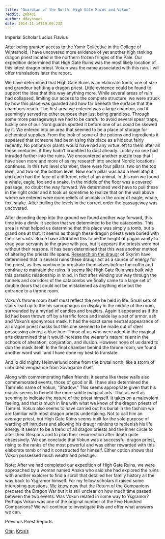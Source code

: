 ```yaml
---
title: "Guardian of the North: High Gate Ruins and Vokun"
reddit: 2mb4oi
author: ddaybones
date: 2014-11-14T19:00:23Z
---
```


Imperial Scholar Lucius Flavius

After being granted access to the Ysmir Collective in the College of Winterhold, I have uncovered more evidence of yet another high ranking dragon priest located in the northern frozen fringes of the Pale. Our expedition determined that High Gate Ruins was the most likely location of this latest dragon priest. Vokun was the name associated with this ruin. I will offer translations later the report.

We have determined that High Gate Ruins is an elaborate tomb, one of size and grandeur befitting a dragon priest. Little evidence could be found to support the idea that this way anything more. While several areas of ruin had collapsed, limiting our access to the complete structure, we were struck by how this place was guarded and how far beneath the surface that the chambers reach. The first area we entered was a large chamber, and it seemingly served no other purpose than just being grandiose. Through some more passageways we had to be careful to avoid several spear traps, luckily one of our Nord guards spotted it before one of us could be skewed by it. We entered into an area that seemed to be a place of storage for alchemical supplies. From the look of some of the potions and ingredients it appeared that someone had been using this place as a hideout fairly recently. No potions or plants would have had any virtue left to them after all these centuries, if they hadn’t crumbled to dust already. Luckily no one had intruded further into the ruins. We encountered another puzzle trap that I have seen more and more of as my research into ancient Nordic locations continues. In this two level chamber, there were four pillars, two on the top level, and two on the bottom level. Now each pillar was had a level atop it, and each had the face of a different relief of an animal. In this ruin we found a whale, eagle, fox and a snake. In the middle of the floor was a covered passage, no doubt the way forward. We determined we’d have to pull these in the right order and it took us sometime to realize that on the wall above where we entered were more reliefs of animals in the order of eagle, whale, fox, snake. After pulling the levels in the correct order the passageway was uncovered. 

After deceding deep into the ground we found another way forward, this time into a dimly lit section that we determined to be the catacombs. This area is what helped us determine that this place was simply a tomb, but a grand one at that. It seems as though these dragon priests were buried with their servants. Some have attributed this to be the height of pagan vanity to drag your servants to the grave with you, but it appears the priests were not without their reasons. It has been determined that this was another method of altering the priests life spans. [Research on the draugr](http://uesp.net/wiki/Skyrim:Amongst_the_Draugr) of Skyrim have determined that in several ruins these draugr act as a source of energy for the priest, as they continue to prostrate themselves before the coffin and continue to maintain the ruins. It seems like High Gate Ruin was built with this parasitic relationship in mind. In fact after winding our way through the tunnels and corridors of the catacombs we finally came to a large set of double doors that could not be mistakened as anything else but the entrance to a throne room.  

Vokun’s throne room itself must reflect the one he held in life. Small sets of stairs lead up to the his sarcophagus on display in the middle of the room, surrounded by a myriad of candles and braziers. Again it appeared as if the lid had been thrown off by a terrific force and inside lay a set of armor, ash and Vokun’s eponymous mask. It had the exact same neutral appearance of all dragon priest masks but this one seemed to be made out of steel possessing almost a blue hue. Those of us who were adept in the magical arts determined that it would increase the wearer's natural talent in the schools of alteration, conjuration, and illusion. However none of us dared to don the mask itself.  In the final chamber behind the throne room, we found another word wall, and I have done my best to translate. 

And lo did mighty Heimverlund come from the brutal north, like a storm of unbridled vengeance from Sovngarde itself.

Along with commemorating fallen friends, it seems like these walls also commemorated events, those of good or ill. I have also determined the Tamrielic name of Vokun, “Shadow.” This seems appropriate given that his masks seems to benefit the more subtle magical arts. That as well as seeming to indicate the nature of the priest himself. It takes on a malevolent feeling, and that is much in line with what we know of the dragon priests of Tamriel. Vokun also seems to have carried out his burial in the fashion we are familiar with most dragon priests undertaking. Not to call him an average priest, but High Gate Ruins seems built for the sole purpose of warding off intruders and allowing his draugr minions to replenish his life energy. It seems to be a trend of all dragon priests and the inner circle to alter their lifespans and to plan their resurrection after death quite obsessively. We can conclude that Vokun was a successful dragon priest, rising to the ranks of the most powerful and was either rewarded with this elaborate tomb or had it constructed for himself. Either option shows that Vokun possessed much wealth and prestige. 

Note: After we had completed our expedition of High Gate Ruins, we were approached by a woman named Anska who said she had explored the ruins with another explorer to find a scroll that detailed her family history all the way back to Ysgramor himself. For my fellow scholars it raised some interesting questions. [We know now](http://uesp.net/wiki/Dragonborn:Ahzidal%27s_Descent) that the Return of the Companions predated the Dragon War but it is still unclear on how much time passed between the two events. Was Vokun related in some way to Ysgramor? Perhaps Vokun was one of the original number of the Five Hundred Companions? We will continue to investigate this and offer what answers we can.

Previous Priest Reports

[Otar](https://www.reddit.com/r/teslore/comments/2m446r/the_enigma_of_ragnvald/), [Krosis](https://www.reddit.com/r/teslore/comments/2m7teu/under_an_open_sky_shearpoint_and_krosis/)

